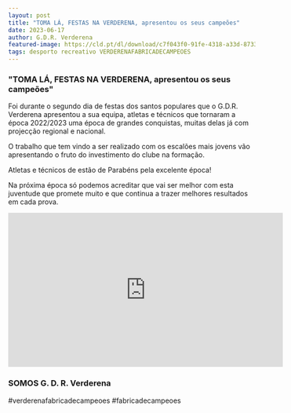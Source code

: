 ```yaml
---
layout: post
title: "TOMA LÁ, FESTAS NA VERDERENA, apresentou os seus campeões"
date: 2023-06-17
author: G.D.R. Verderena
featured-image: https://cld.pt/dl/download/c7f043f0-91fe-4318-a33d-8733a1067c54/campeoes.jpg
tags: desporto recreativo VERDERENAFABRICADECAMPEOES
---
```


<H3>"TOMA LÁ, FESTAS NA VERDERENA, apresentou os seus campeões"</H3>
Foi durante o segundo dia de festas dos santos populares que o G.D.R. Verderena apresentou a sua equipa, atletas e técnicos que tornaram a época 2022/2023 uma época de grandes conquistas, muitas delas já com projecção regional e nacional.

O trabalho que tem vindo a ser realizado com os escalões mais jovens vão apresentando o fruto do investimento do clube na formação.

Atletas e técnicos de estão de Parabéns pela excelente época!

Na próxima época só podemos acreditar que vai ser melhor com esta juventude que promete muito e que continua a trazer melhores resultados em cada prova. 

<iframe src="https://www.facebook.com/plugins/video.php?height=314&href=https%3A%2F%2Fwww.facebook.com%2F100063477404805%2Fvideos%2F228955959943188%2F&show_text=false&width=560&t=0" width="560" height="314" style="border:none;overflow:hidden" scrolling="no" frameborder="0" allowfullscreen="true" allow="autoplay; clipboard-write; encrypted-media; picture-in-picture; web-share" allowFullScreen="true"></iframe>

<H3>SOMOS G. D. R. Verderena</H3>

#verderenafabricadecampeoes #fabricadecampeoes 
